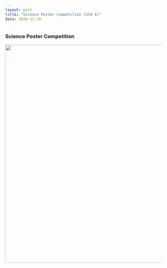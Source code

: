 ```yaml
---
layout: post
title: "Science Poster Competition (Std 4)"
date: 2020-11-19
---
```


<h3>Science Poster Competition</h3>
<center>
    <img src="{{ '/assets/img/Poster_Competition.jpeg'}}" width="700px" alt=""> 
</center>
    
